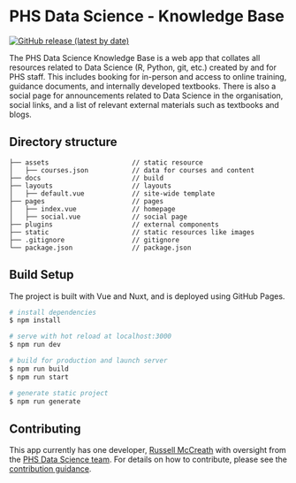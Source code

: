 # PHS Data Science - Knowledge Base

[![GitHub release (latest by
date)](https://img.shields.io/github/v/release/Public-Health-Scotland/knowledge-base)](https://github.com/Public-Health-Scotland/knowledge-base/releases/latest)

The PHS Data Science Knowledge Base is a web app that collates all resources related to Data Science (R, Python, git, etc.) created by and for PHS staff. This includes booking for in-person and access to online training, guidance documents, and internally developed textbooks. There is also a social page for announcements related to Data Science in the organisation, social links, and a list of relevant external materials such as textbooks and blogs.


## Directory structure

```
├── assets                     // static resource
│   ├── courses.json           // data for courses and content
├── docs                       // build 
├── layouts                    // layouts
│   ├── default.vue            // site-wide template
├── pages                      // pages
│   ├── index.vue              // homepage
│   ├── social.vue             // social page
├── plugins                    // external components
├── static                     // static resources like images
├── .gitignore                 // gitignore
└── package.json               // package.json
```


## Build Setup

The project is built with Vue and Nuxt, and is deployed using GitHub Pages.

```bash
# install dependencies
$ npm install

# serve with hot reload at localhost:3000
$ npm run dev

# build for production and launch server
$ npm run build
$ npm run start

# generate static project
$ npm run generate
```

## Contributing

This app currently has one developer, [Russell McCreath](https://github.com/rmccreath) with oversight from the [PHS Data Science team](mailto:phs.datascience@phs.scot). For details on how to contribute, please see the [contribution guidance](https://github.com/Public-Health-Scotland/knowledge-base/blob/master/CONTRIBUTING.md).
